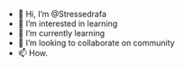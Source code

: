 - 👋 Hi, I’m @Stressedrafa
- 👀 I’m interested in learning
- 🌱 I’m currently learning 
- 💞️ I’m looking to collaborate on community
- 📫 How.

<!---
Stressedrafa/Stressedrafa is a ✨ special ✨ repository because its `README.md` (this file) appears on your GitHub profile.
You can click the Preview link to take a look at your changes.
--->
